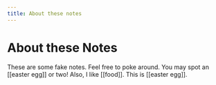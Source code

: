```yaml
---
title: About these notes
---
```

# About these Notes
These are some fake notes. Feel free to poke around. You may spot an [[easter egg]]  or two! Also, I like [[food]]. This is [[easter egg]].